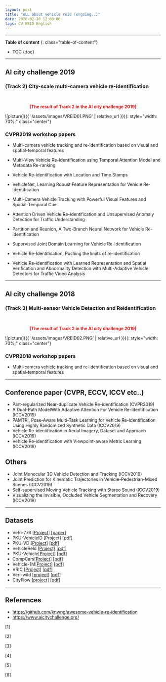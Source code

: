 ```yaml
---
layout: post
title: "ALL about vehicle reid (ongoing..)"
date: 2020-02-20 12:00:00
tags: CV REID English
---
```


<!--more-->

---

**Table of content**
{: class="table-of-content"}
* TOC
{:toc}

---

## AI city challenge 2019 

### (Track 2) City-scale multi-camera vehicle re-identification

<br/>
<p align="center" style="color: #e01f1f; font-weight: bold;">[The result of Track 2 in the AI city challenge 2019]</p>
![picture]({{ '/assets/images/VREID01.PNG' | relative_url }}){: style="width: 70%;" class="center"}
<br/>

### CVPR2019 workshop papers

- Multi-camera vehicle tracking and re-identification based on visual and spatial-temporal features

- Multi-View Vehicle Re-Identification using Temporal Attention Model and Metadata Re-ranking

- Vehicle Re-identification with Location and Time Stamps

- VehicleNet, Learning Robust Feature Representation for Vehicle Re-identification

- Multi-Camera Vehicle Tracking with Powerful Visual Features and Spatial-Temporal Cue

- Attention Driven Vehicle Re-identification and Unsupervised Anomaly Detection for Traffic Understanding

- Partition and Reunion, A Two-Branch Neural Network for Vehicle Re-identification

- Supervised Joint Domain Learning for Vehicle Re-Identification

- Vehicle Re-Identification, Pushing the limits of re-identification

- Vehicle Re-identification with Learned Representation and Spatial Verification and Abnormality Detection with Multi-Adaptive Vehicle Detectors for Traffic Video Analysis

---

## AI city challenge 2018

### (Track 3) Multi-sensor Vehicle Detection and Reidentification

<br/>
<p align="center" style="color: #e01f1f; font-weight: bold;">[The result of Track 2 in the AI city challenge 2019]</p>
![picture]({{ '/assets/images/VREID02.PNG' | relative_url }}){: style="width: 70%;" class="center"}
<br/>

### CVPR2018 workshop papers

- Multi-camera vehicle tracking and re-identification based on visual and spatial-temporal features

---

## Conference paper (CVPR, ECCV, ICCV etc..)

- Part-regularized Near-duplicate Vehicle Re-identification (CVPR2019)
- A Dual-Path ModelWith Adaptive Attention For Vehicle Re-Identification (ICCV2019)
- PAMTRI, Pose-Aware Multi-Task Learning for Vehicle Re-Identification Using Highly Randomized Synthetic Data (ICCV2019)
- Vehicle Re-identification in Aerial Imagery, Dataset and Approach (ICCV2019)
- Vehicle Re-identification with Viewpoint-aware Metric Learning (ICCV2019)


## Others

- Joint Monocular 3D Vehicle Detection and Tracking (ICCV2019)
- Joint Prediction for Kinematic Trajectories in Vehicle-Pedestrian-Mixed Scenes (ICCV2019)
- Self-supervised Moving Vehicle Tracking with Stereo Sound (ICCV2019)
- Visualizing the Invisible, Occluded Vehicle Segmentation and Recovery (ICCV2019)

---

## Datasets

- VeRi-776 [[Project]](https://github.com/VehicleReId/VeRidataset) [[paper]](https://link.springer.com/chapter/10.1007/978-3-319-46475-6_53)
- PKU-VehicleID [[Project]](http://pkuml.org/resources/pku-vehicleid.html) [[pdf]](http://openaccess.thecvf.com/content_cvpr_2016/papers/Liu_Deep_Relative_Distance_CVPR_2016_paper.pdf)
- PKU-VD [[Project]](http://pkuml.org/resources/pku-vds.html) [[pdf]](http://openaccess.thecvf.com/content_ICCV_2017/papers/Yan_Exploiting_Multi-Grain_Ranking_ICCV_2017_paper.pdf)
- VehicleReId [[Project]](https://medusa.fit.vutbr.cz/traffic/datasets/) [[pdf]](http://openaccess.thecvf.com/content_cvpr_2016_workshops/w25/papers/Zapletal_Vehicle_Re-Identification_for_CVPR_2016_paper.pdf)
- PKU-Vehicle[[Project]](http://59.110.216.11/html/) [[pdf]](https://ieeexplore.ieee.org/abstract/document/8265213/)
- CompCars[[Project]](http://mmlab.ie.cuhk.edu.hk/datasets/comp_cars/index.html) [[pdf]](https://www.cv-foundation.org/openaccess/content_cvpr_2015/papers/Yang_A_Large-Scale_Car_2015_CVPR_paper.pdf)
- Vehicle-1M[[Project]](http://www.nlpr.ia.ac.cn/iva/homepage/jqwang/Vehicle1M.htm) [[pdf]](https://www.aaai.org/ocs/index.php/AAAI/AAAI18/paper/viewFile/16206/16270)
- VRIC [[Project]](https://qmul-vric.github.io/) [[pdf]](http://www.eecs.qmul.ac.uk/~xiatian/papers/AytacEtAl_GCPR2018.pdf)
- Veri-wild [[project]](https://github.com/PKU-IMRE/VERI-Wild) [[pdf]](http://openaccess.thecvf.com/content_CVPR_2019/papers/Lou_VERI-Wild_A_Large_Dataset_and_a_New_Method_for_Vehicle_CVPR_2019_paper.pdf)
- CityFlow [[project]](https://cityflow-project.github.io/) [[pdf]](https://arxiv.org/pdf/1903.09254.pdf)


---


## References

- https://github.com/knwng/awesome-vehicle-re-identification
- https://www.aicitychallenge.org/

[1]

[2]

[3]

[4]

[5]

[6]
